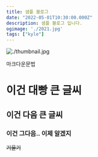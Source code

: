 ```yaml
---
title: 샘플 블로그
date: "2022-05-01T10:30:00.000Z"
description: 샘플 블로그 입니다.
ogimage: './2021.jpg'
tags: ["kyle"]
---
```


![./thumbnail.jpg](./thumbnail.jpg)

마크다운문법 

# 이건 대빵 큰 글씨 
## 이건 다음 큰 글씨 
### 이건 그다음.. 이제 알겠지

~~기울기~~ 

